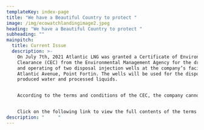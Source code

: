```yaml
---
templateKey: index-page
title: "We have a Beautiful Country to protect "
image: /img/ecowatchlandingimage2.jpeg
heading: "We have a Beautiful Country to protect "
subheading: ""
mainpitch:
  title: Current Issue
  description: >-
    On July 7th, 2021 Atlantic LNG was granted a Certificate of Environmental
    Clearance (CEC) from the Environmental Management Agency for the drilling
    and operating of two disposal injection wells at the company’s facility,
    Atlantic Avenue, Point Fortin. The wells will be used for the disposal of
    produced water and processed liquids.


    According to the terms and conditions of the CEC, the company cannot commence work of any kind until the company obtains approvals from ALL statutory and regulatory agencies. Atlantic is also mandated to ensure that every precaution is taken to avoid any form of air, noise and water pollution. Additionally, as part of the approval agreement, the company is required to engage the stakeholders – residents, institutions, businesses etc. – on the scope of work related to the project, effects, restrictions, health and safety measures to be taken, and identification of specific names and contact numbers for the community relations officers.  


    Click on the following link to view the full contents of the terms and conditions of the CEC. <a href="/files/AtlanticCEC.pdf">AtlanticLNG-CEC.pdf</a>
description: "     "
---
```

